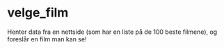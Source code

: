 # velge_film
Henter data fra en nettside (som har en liste på de 100 beste filmene), og foreslår en film man kan se!

